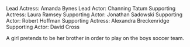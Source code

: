 Lead Actress: Amanda Bynes
Lead Actor: Channing Tatum
Supporting Actress: Laura Ramsey
Supporting Actor: Jonathan Sadowski
Supporting Actor: Robert Hoffman
Supporting Actress: Alexandra Breckenridge
Supporting Actor: David Cross

A girl pretends to be her brother in order to play on the boys soccer team.
